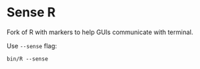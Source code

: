 # Sense R

Fork of R with markers to help GUIs communicate with terminal.

Use `--sense` flag:

```
bin/R --sense
```

